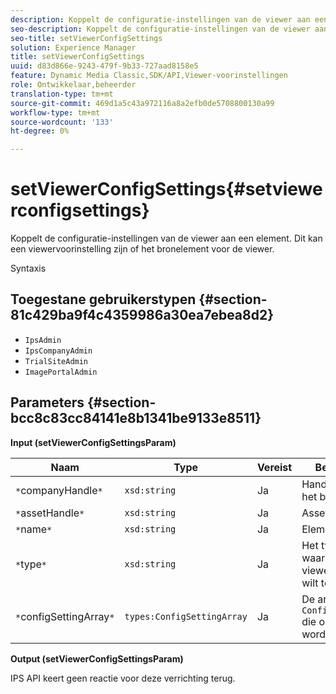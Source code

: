```yaml
---
description: Koppelt de configuratie-instellingen van de viewer aan een element. Dit kan een viewervoorinstelling zijn of het bronelement voor de viewer.
seo-description: Koppelt de configuratie-instellingen van de viewer aan een element. Dit kan een viewervoorinstelling zijn of het bronelement voor de viewer.
seo-title: setViewerConfigSettings
solution: Experience Manager
title: setViewerConfigSettings
uuid: d83d866e-9243-479f-9b33-727aad8158e5
feature: Dynamic Media Classic,SDK/API,Viewer-voorinstellingen
role: Ontwikkelaar,beheerder
translation-type: tm+mt
source-git-commit: 469d1a5c43a972116a8a2efb0de5708800130a99
workflow-type: tm+mt
source-wordcount: '133'
ht-degree: 0%

---
```



# setViewerConfigSettings{#setviewerconfigsettings}

Koppelt de configuratie-instellingen van de viewer aan een element. Dit kan een viewervoorinstelling zijn of het bronelement voor de viewer.

Syntaxis

## Toegestane gebruikerstypen {#section-81c429ba9f4c4359986a30ea7ebea8d2}

* `IpsAdmin`
* `IpsCompanyAdmin`
* `TrialSiteAdmin`
* `ImagePortalAdmin`

## Parameters {#section-bcc8c83cc84141e8b1341be9133e8511}

**Input (setViewerConfigSettingsParam)**

| Naam | Type | Vereist | Beschrijving |
|---|---|---|---|
| `*`companyHandle`*` | `xsd:string` | Ja | Handgreep aan het bedrijf. |
| `*`assetHandle`*` | `xsd:string` | Ja | Asset handle. |
| `*`name`*` | `xsd:string` | Ja | Elementnaam. |
| `*`type`*` | `xsd:string` | Ja | Het type element waarop u de viewerconfiguratie wilt toepassen. |
| `*`configSettingArray`*` | `types:ConfigSettingArray` | Ja | De array van `ConfigSettings` die op het element wordt toegepast. |

**Output (setViewerConfigSettingsParam)**

IPS API keert geen reactie voor deze verrichting terug.
